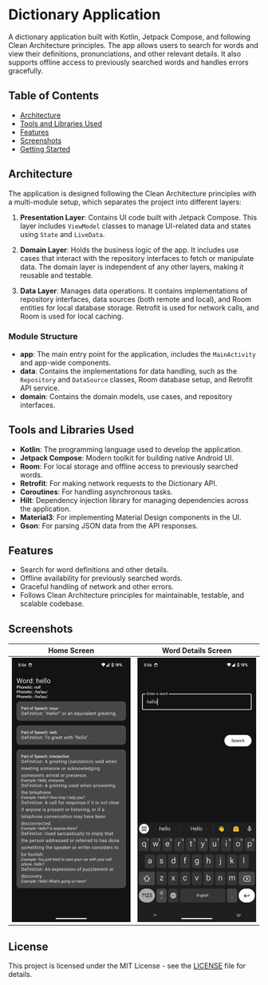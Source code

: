 # Dictionary Application

A dictionary application built with Kotlin, Jetpack Compose, and following Clean Architecture principles. The app allows users to search for words and view their definitions, pronunciations, and other relevant details. It also supports offline access to previously searched words and handles errors gracefully.

## Table of Contents

- [Architecture](#architecture)
- [Tools and Libraries Used](#tools-and-libraries-used)
- [Features](#features)
- [Screenshots](#screenshots)
- [Getting Started](#getting-started)

## Architecture

The application is designed following the Clean Architecture principles with a multi-module setup, which separates the project into different layers:

1. **Presentation Layer**: Contains UI code built with Jetpack Compose. This layer includes `ViewModel` classes to manage UI-related data and states using `State` and `LiveData`.
   
2. **Domain Layer**: Holds the business logic of the app. It includes use cases that interact with the repository interfaces to fetch or manipulate data. The domain layer is independent of any other layers, making it reusable and testable.

3. **Data Layer**: Manages data operations. It contains implementations of repository interfaces, data sources (both remote and local), and Room entities for local database storage. Retrofit is used for network calls, and Room is used for local caching.

### Module Structure

- **app**: The main entry point for the application, includes the `MainActivity` and app-wide components.
- **data**: Contains the implementations for data handling, such as the `Repository` and `DataSource` classes, Room database setup, and Retrofit API service.
- **domain**: Contains the domain models, use cases, and repository interfaces.

## Tools and Libraries Used

- **Kotlin**: The programming language used to develop the application.
- **Jetpack Compose**: Modern toolkit for building native Android UI.
- **Room**: For local storage and offline access to previously searched words.
- **Retrofit**: For making network requests to the Dictionary API.
- **Coroutines**: For handling asynchronous tasks.
- **Hilt**: Dependency injection library for managing dependencies across the application.
- **Material3**: For implementing Material Design components in the UI.
- **Gson**: For parsing JSON data from the API responses.

## Features

- Search for word definitions and other details.
- Offline availability for previously searched words.
- Graceful handling of network and other errors.
- Follows Clean Architecture principles for maintainable, testable, and scalable codebase.

## Screenshots

| Home Screen                                 | Word Details Screen                                 |
|---------------------------------------------| --------------------------------------------------- |
| ![Home Screen](screenshots/home_screen.png) | ![Word Details Screen](screenshots/word_details.png) |



## License

This project is licensed under the MIT License - see the [LICENSE](LICENSE) file for details.
